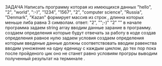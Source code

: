 ЗАДАЧА 
Написать программу которая из имеющихся данных 
"hello", "2", "world", ":-)",
    "1234", "1567", "2", "computer science",
    "Russia", "Denmark", "Kazan"
формирует массив из строк , длинна которых меньше либа равна 3 символам.
ответ: 
"2", "";-)"
"2"
""
в начале программа задаем string array
вводим данные зарание в программу.
создаем определения которые будут отвечать за работу в коде
создав определения равное нулю 
задаем условия 
создаем определения которым введеные данные должны соответствовать
вводим равенства 
вводим унножение на одну еденицу с каждым циклом,
до тех пор пока после пройденого цик оно не станет равно условиям прогрры
выводим полученный результат на терминале .

